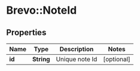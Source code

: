 # Brevo::NoteId

## Properties
Name | Type | Description | Notes
------------ | ------------- | ------------- | -------------
**id** | **String** | Unique note Id | [optional] 


